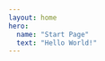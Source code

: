 ```yaml
---
layout: home
hero:
  name: "Start Page"
  text: "Hello World!"
---
```


<script setup>
import { defineClientComponent } from 'vitepress'
import { onBeforeUnmount, h } from 'vue'

const Effect = defineClientComponent(() => {
  return new Promise((resolve) => {
    resolve({
      render() {
        return h('div') // 使用渲染函数替代 template
      },
      mounted() {
        // 创建并设置 Canvas
        const canvas = document.createElement('canvas')
        canvas.style.position = 'fixed'
        canvas.style.top = '0'
        canvas.style.left = '0'
        canvas.style.width = '100%'
        canvas.style.height = '100%'
        canvas.style.pointerEvents = 'none'
        canvas.style.zIndex = '999999'

        document.body.appendChild(canvas)
        const ctx = canvas.getContext('2d')
    
        // 设置高分辨率 canvas
        function setupHiDPICanvas(canvas) {
          const dpr = window.devicePixelRatio || 1
          const rect = canvas.getBoundingClientRect()
          
          // 设置 canvas 的实际像素尺寸
          canvas.width = rect.width * dpr
          canvas.height = rect.height * dpr
          
          // 设置 canvas 的 CSS 尺寸
          canvas.style.width = `${rect.width}px`
          canvas.style.height = `${rect.height}px`
          
          // 缩放绘图上下文以匹配像素比
          const ctx = canvas.getContext('2d')
          ctx.scale(dpr, dpr)
          
          return { width: rect.width, height: rect.height, dpr }
        }
    
        // 1. 首先定义 Particle 类
        class Particle {
          constructor() {
            this.x = Math.random() * canvas.width
            this.y = Math.random() * canvas.height
            this.vx = (Math.random() - 0.5) * 1.5
            this.vy = (Math.random() - 0.5) * 1.5
            this.radius = 3
          }
    
          update() {
            this.x += this.vx
            this.y += this.vy
    
            // 边界反弹
            if (this.x <= 0 || this.x >= canvas.width) this.vx *= -1
            if (this.y <= 0 || this.y >= canvas.height) this.vy *= -1
          }
    
          draw() {
            ctx.beginPath()
            ctx.arc(this.x, this.y, this.radius * dpr, 0, Math.PI * 2)
            ctx.strokeStyle = 'rgba(125, 125, 125, 0.8)'
            ctx.lineWidth = 2
            ctx.stroke()
          }
        }
    
        // 2. 然后声明变量
        let particleCount = 100
        let maxDistance = 150
        let particles = []
        const connections = []
    
        // 3. 定义设备设置函数
        function determineDeviceSettings() {
          const width = window.innerWidth
          if (width < 768) {
            particleCount = 50
            maxDistance = 100
          } else {
            particleCount = 100
            maxDistance = 150
          }
        }
    
        // 4. 定义初始化函数
        function initializeParticles() {
          particles = Array.from({ length: particleCount }, () => new Particle())
          connections.length = 0
        }
    
        // 5. 定义画布调整函数
        function resizeCanvas() {
          const { width, height, dpr } = setupHiDPICanvas(canvas)
          determineDeviceSettings()
          initializeParticles()
        }
    
        // 6. 初始化
        resizeCanvas()
    
        // 定义连接概率
        const connectionProbability = 0.05
    
        // 生成随机颜色的函数
        function getRandomColor() {
          const r = Math.floor(Math.random() * 256)
          const g = Math.floor(Math.random() * 256)
          const b = Math.floor(Math.random() * 256)
          const a = (Math.random() * 0.2 + 0.8).toFixed(2) // 透明度在0.5到1之间 
          return `rgba(${r}, ${g}, ${b}, ${a})`
        }
    
        // 绘制连接线
        function drawConnections() {
          // 清除不再连接的线
          for (let i = connections.length - 1; i >= 0; i--) {
            const connection = connections[i]
            const p1 = particles[connection.index1]
            const p2 = particles[connection.index2]
            const dx = p1.x - p2.x
            const dy = p1.y - p2.y
            const distance = Math.sqrt(dx * dx + dy * dy)
            if (distance > maxDistance) {
              connections.splice(i, 1) // 移除连接
            }
          }
    
          // 添加新的连接
          for (let i = 0; i < particles.length; i++) {
            const p1 = particles[i]
            for (let j = i + 1; j < particles.length; j++) {
              const p2 = particles[j]
              const dx = p1.x - p2.x
              const dy = p1.y - p2.y
              const distance = Math.sqrt(dx * dx + dy * dy)
              if (distance < maxDistance && Math.random() < connectionProbability) {
                // 检查是否已经存在连接
                const exists = connections.some(
                  (conn) =>
                    (conn.index1 === i && conn.index2 === j) ||
                    (conn.index1 === j && conn.index2 === i)
                )
                if (!exists) {
                  connections.push({ index1: i, index2: j, color: getRandomColor() })
                }
              }
            }
          }
    
          // 绘制所有连接
          connections.forEach((connection) => {
            const p1 = particles[connection.index1]
            const p2 = particles[connection.index2]
            ctx.beginPath()
            ctx.moveTo(p1.x, p1.y)
            ctx.lineTo(p2.x, p2.y)
            ctx.strokeStyle = connection.color
            ctx.lineWidth = 0.4 * dpr
            ctx.stroke()
          })
        }
    
        // 动画函数
        function animate() {
          ctx.clearRect(0, 0, canvas.width, canvas.height)
          particles.forEach(p => {
            p.update()
            p.draw()
          })
          drawConnections()
          requestAnimationFrame(animate)
        }
    
        animate()
    
        // 处理窗口大小变化
        function handleResize() {
          resizeCanvas()
        }
    
        window.addEventListener('resize', handleResize)
    
        // 使用 onBeforeUnmount 替代 this.$once
        onBeforeUnmount(() => {
          window.removeEventListener('resize', handleResize)
          document.body.removeChild(canvas)
        })
      }
    })
  })
})
</script>

<ClientOnly>
  <Effect/>
</ClientOnly>